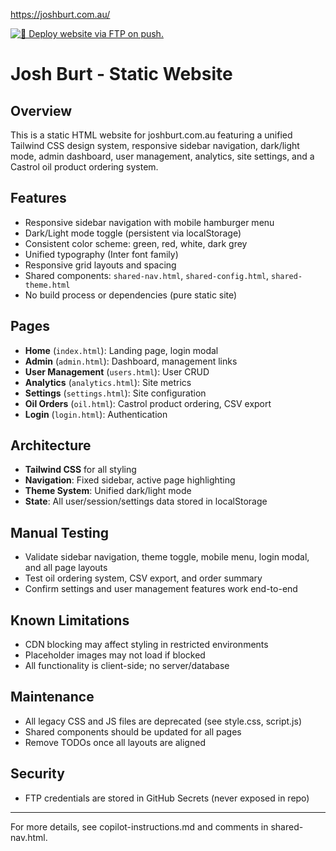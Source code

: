 https://joshburt.com.au/
 
[![🚀 Deploy website via FTP on push.](https://github.com/SmokeHound/joshburt.com.au/actions/workflows/main.yml/badge.svg?branch=main)](https://github.com/SmokeHound/joshburt.com.au/actions/workflows/main.yml)

# Josh Burt - Static Website

## Overview
This is a static HTML website for joshburt.com.au featuring a unified Tailwind CSS design system, responsive sidebar navigation, dark/light mode, admin dashboard, user management, analytics, site settings, and a Castrol oil product ordering system.

## Features
- Responsive sidebar navigation with mobile hamburger menu
- Dark/Light mode toggle (persistent via localStorage)
- Consistent color scheme: green, red, white, dark grey
- Unified typography (Inter font family)
- Responsive grid layouts and spacing
- Shared components: `shared-nav.html`, `shared-config.html`, `shared-theme.html`
- No build process or dependencies (pure static site)

## Pages
- **Home** (`index.html`): Landing page, login modal
- **Admin** (`admin.html`): Dashboard, management links
- **User Management** (`users.html`): User CRUD
- **Analytics** (`analytics.html`): Site metrics
- **Settings** (`settings.html`): Site configuration
- **Oil Orders** (`oil.html`): Castrol product ordering, CSV export
- **Login** (`login.html`): Authentication

## Architecture
- **Tailwind CSS** for all styling
- **Navigation**: Fixed sidebar, active page highlighting
- **Theme System**: Unified dark/light mode
- **State**: All user/session/settings data stored in localStorage

## Manual Testing
- Validate sidebar navigation, theme toggle, mobile menu, login modal, and all page layouts
- Test oil ordering system, CSV export, and order summary
- Confirm settings and user management features work end-to-end

## Known Limitations
- CDN blocking may affect styling in restricted environments
- Placeholder images may not load if blocked
- All functionality is client-side; no server/database

## Maintenance
- All legacy CSS and JS files are deprecated (see style.css, script.js)
- Shared components should be updated for all pages
- Remove TODOs once all layouts are aligned

## Security
- FTP credentials are stored in GitHub Secrets (never exposed in repo)

---
For more details, see copilot-instructions.md and comments in shared-nav.html.
